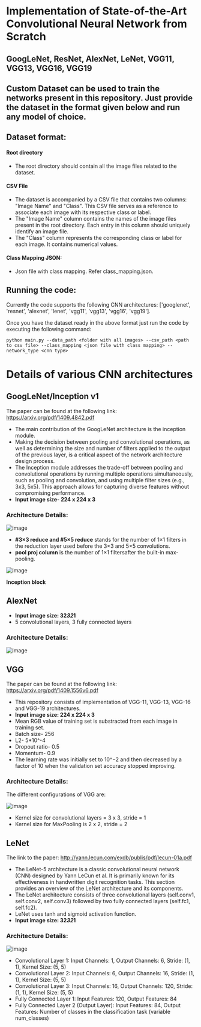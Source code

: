 # Implementation of State-of-the-Art Convolutional Neural Network from Scratch

## GoogLeNet, ResNet, AlexNet, LeNet, VGG11, VGG13, VGG16, VGG19
## Custom Dataset can be used to train the networks present in this repository. Just provide the dataset in the format given below and run any model of choice. 

## Dataset format:
#### Root directory
* The root directory should contain all the image files related to the dataset.
#### CSV File 
* The dataset is accompanied by a CSV file that contains two columns: "Image Name" and "Class". This CSV file serves as a reference to associate each image with its respective class or label.
* The "Image Name" column contains the names of the image files present in the root directory. Each entry in this column should uniquely identify an image file.
* The "Class" column represents the corresponding class or label for each image. It contains numerical values.
#### Class Mapping JSON:
* Json file with class mapping. Refer class_mapping.json.
  
## Running the code:

Currently the code supports the following CNN architectures: ['googlenet', 'resnet', 'alexnet', 'lenet', 'vgg11', 'vgg13', 'vgg16', 'vgg19'].

Once you have the dataset ready in the above format just run the code by executing the following command:

```
python main.py --data_path <folder with all images> --csv_path <path to csv file> --class_mapping <json file with class mapping> --network_type <cnn type>
```

# Details of various CNN architectures

## GoogLeNet/Inception v1
The paper can be found at the following link: https://arxiv.org/pdf/1409.4842.pdf

* The main contribution of the GoogLeNet architecture is the inception module.
* Making the decision between pooling and convolutional operations, as well as determining the size and number of filters applied to the output of the previous layer, is a critical aspect of the network architecture design process.
* The Inception module addresses the trade-off between pooling and convolutional operations by running multiple operations simultaneously, such as pooling and convolution, and using multiple filter sizes (e.g., 3x3, 5x5). This approach allows for capturing diverse features without compromising performance.
* **Input image size- 224 x 224 x 3**

### Architecture Details:

![image](https://github.com/abhamedewar/classification_networks/assets/20626950/9db628f8-8f68-4957-bb03-274054879a68)

* **#3×3 reduce and #5×5 reduce** stands for the number of 1×1 filters in the reduction layer used before the 3×3 and 5×5 convolutions.
* **pool proj column** is the number of 1×1 filtersafter the built-in max-pooling.

![image](https://github.com/abhamedewar/classification_networks/assets/20626950/c7395a62-7ef6-4d4e-b2f0-e6b3ce6cb6e6)

**Inception block**

## AlexNet

* **Input image size: 32*32*1**
* 5 convolutional layers, 3 fully connected layers

### Architecture Details:

![image](https://github.com/abhamedewar/classification_networks/assets/20626950/74cd7548-c551-42c3-bb33-393dd3806cd3)

## VGG
The paper can be found at the following link: https://arxiv.org/pdf/1409.1556v6.pdf

* This repository consists of implementation of VGG-11, VGG-13, VGG-16 and VGG-19 architectures.
* **Input image size: 224 x 224 x 3**
* Mean RGB value of training set is substracted from each image in training set.
* Batch size- 256
* L2- 5*10^-4
* Dropout ratio- 0.5
* Momentum- 0.9
* The learning rate was initially set to 10^−2 and then decreased by a factor of 10 when the validation set accuracy stopped improving.

### Architecture Details:

The different configurations of VGG are:

![image](https://github.com/abhamedewar/classification_networks/assets/20626950/bc8ff19b-a23e-4142-a461-a8479ff2d8dd)

* Kernel size for convolutional layers = 3 x 3, stride = 1
* Kernel size for MaxPooling is 2 x 2, stride = 2

## LeNet

The link to the paper: http://yann.lecun.com/exdb/publis/pdf/lecun-01a.pdf

* The LeNet-5 architecture is a classic convolutional neural network (CNN) designed by Yann LeCun et al. It is primarily known for its effectiveness in handwritten digit recognition tasks. This section provides an overview of the LeNet architecture and its components.
* The LeNet architecture consists of three convolutional layers (self.conv1, self.conv2, self.conv3) followed by two fully connected layers (self.fc1, self.fc2).
* LeNet uses tanh and sigmoid activation function.
* **Input image size: 32*32*1**
  
### Architecture Details:

![image](https://github.com/abhamedewar/classification_networks/assets/20626950/08e82682-092e-4266-9be4-51511c859637)

* Convolutional Layer 1: Input Channels: 1, Output Channels: 6, Stride: (1, 1), Kernel Size: (5, 5)
* Convolutional Layer 2: Input Channels: 6, Output Channels: 16, Stride: (1, 1), Kernel Size: (5, 5)
* Convolutional Layer 3: Input Channels: 16, Output Channels: 120, Stride: (1, 1), Kernel Size: (5, 5)
* Fully Connected Layer 1: Input Features: 120, Output Features: 84
* Fully Connected Layer 2 (Output Layer): Input Features: 84, Output Features: Number of classes in the classification task (variable num_classes)







